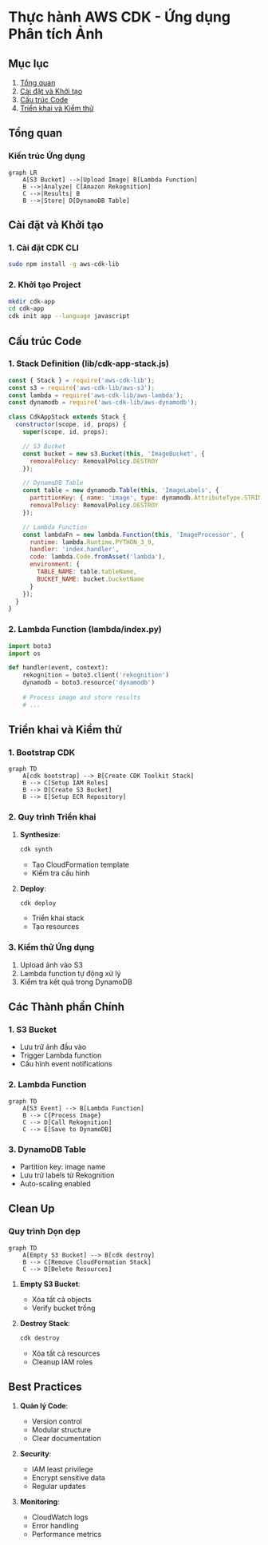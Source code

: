 # Thực hành AWS CDK - Ứng dụng Phân tích Ảnh

## Mục lục
1. [Tổng quan](#tổng-quan)
2. [Cài đặt và Khởi tạo](#cài-đặt-và-khởi-tạo)
3. [Cấu trúc Code](#cấu-trúc-code)
4. [Triển khai và Kiểm thử](#triển-khai-và-kiểm-thử)

## Tổng quan

### Kiến trúc Ứng dụng
```mermaid
graph LR
    A[S3 Bucket] -->|Upload Image| B[Lambda Function]
    B -->|Analyze| C[Amazon Rekognition]
    C -->|Results| B
    B -->|Store| D[DynamoDB Table]
```

## Cài đặt và Khởi tạo

### 1. Cài đặt CDK CLI
```bash
sudo npm install -g aws-cdk-lib
```

### 2. Khởi tạo Project
```bash
mkdir cdk-app
cd cdk-app
cdk init app --language javascript
```

## Cấu trúc Code

### 1. Stack Definition (lib/cdk-app-stack.js)
```javascript
const { Stack } = require('aws-cdk-lib');
const s3 = require('aws-cdk-lib/aws-s3');
const lambda = require('aws-cdk-lib/aws-lambda');
const dynamodb = require('aws-cdk-lib/aws-dynamodb');

class CdkAppStack extends Stack {
  constructor(scope, id, props) {
    super(scope, id, props);

    // S3 Bucket
    const bucket = new s3.Bucket(this, 'ImageBucket', {
      removalPolicy: RemovalPolicy.DESTROY
    });

    // DynamoDB Table
    const table = new dynamodb.Table(this, 'ImageLabels', {
      partitionKey: { name: 'image', type: dynamodb.AttributeType.STRING },
      removalPolicy: RemovalPolicy.DESTROY
    });

    // Lambda Function
    const lambdaFn = new lambda.Function(this, 'ImageProcessor', {
      runtime: lambda.Runtime.PYTHON_3_9,
      handler: 'index.handler',
      code: lambda.Code.fromAsset('lambda'),
      environment: {
        TABLE_NAME: table.tableName,
        BUCKET_NAME: bucket.bucketName
      }
    });
  }
}
```

### 2. Lambda Function (lambda/index.py)
```python
import boto3
import os

def handler(event, context):
    rekognition = boto3.client('rekognition')
    dynamodb = boto3.resource('dynamodb')
    
    # Process image and store results
    # ...
```

## Triển khai và Kiểm thử

### 1. Bootstrap CDK
```mermaid
graph TD
    A[cdk bootstrap] --> B[Create CDK Toolkit Stack]
    B --> C[Setup IAM Roles]
    B --> D[Create S3 Bucket]
    B --> E[Setup ECR Repository]
```

### 2. Quy trình Triển khai
1. **Synthesize**:
   ```bash
   cdk synth
   ```
   - Tạo CloudFormation template
   - Kiểm tra cấu hình

2. **Deploy**:
   ```bash
   cdk deploy
   ```
   - Triển khai stack
   - Tạo resources

### 3. Kiểm thử Ứng dụng
1. Upload ảnh vào S3
2. Lambda function tự động xử lý
3. Kiểm tra kết quả trong DynamoDB

## Các Thành phần Chính

### 1. S3 Bucket
- Lưu trữ ảnh đầu vào
- Trigger Lambda function
- Cấu hình event notifications

### 2. Lambda Function
```mermaid
graph TD
    A[S3 Event] --> B[Lambda Function]
    B --> C{Process Image}
    C --> D[Call Rekognition]
    C --> E[Save to DynamoDB]
```

### 3. DynamoDB Table
- Partition key: image name
- Lưu trữ labels từ Rekognition
- Auto-scaling enabled

## Clean Up

### Quy trình Dọn dẹp
```mermaid
graph TD
    A[Empty S3 Bucket] --> B[cdk destroy]
    B --> C[Remove CloudFormation Stack]
    C --> D[Delete Resources]
```

1. **Empty S3 Bucket**:
   - Xóa tất cả objects
   - Verify bucket trống

2. **Destroy Stack**:
   ```bash
   cdk destroy
   ```
   - Xóa tất cả resources
   - Cleanup IAM roles

## Best Practices

1. **Quản lý Code**:
   - Version control
   - Modular structure
   - Clear documentation

2. **Security**:
   - IAM least privilege
   - Encrypt sensitive data
   - Regular updates

3. **Monitoring**:
   - CloudWatch logs
   - Error handling
   - Performance metrics